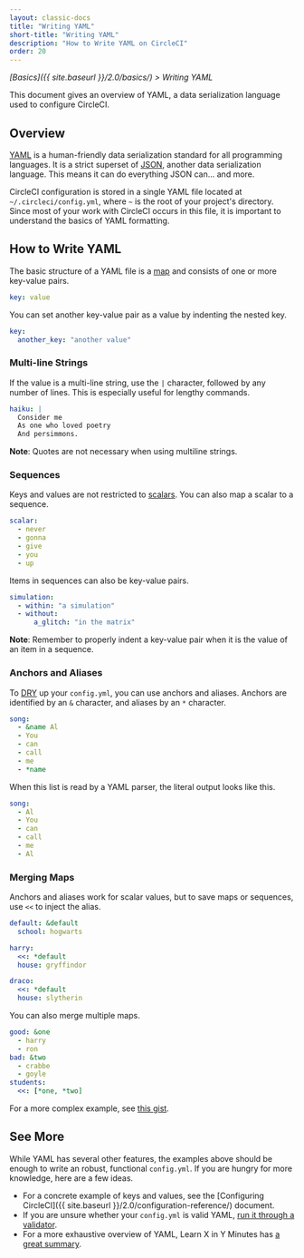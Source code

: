 ```yaml
---
layout: classic-docs
title: "Writing YAML"
short-title: "Writing YAML"
description: "How to Write YAML on CircleCI"
order: 20
---
```


*[Basics]({{ site.baseurl }}/2.0/basics/) > Writing YAML*

This document gives an overview of YAML,
a data serialization language used to configure CircleCI.

## Overview

[YAML](http://yaml.org) is a human-friendly data serialization standard for all programming languages.
It is a strict superset of [JSON](https://www.json.org/),
another data serialization language.
This means it can do everything JSON can... and more.

CircleCI configuration is stored in a single YAML file located at `~/.circleci/config.yml`,
where `~` is the root of your project's directory.
Since most of your work with CircleCI occurs in this file,
it is important to understand the basics of YAML formatting.

## How to Write YAML

The basic structure of a YAML file is a [map](https://en.wikipedia.org/wiki/Map_(higher-order_function))
and consists of one or more key-value pairs.

```yaml
key: value
```

You can set another key-value pair as a value
by indenting the nested key.

```yaml
key:
  another_key: "another value"
```

### Multi-line Strings

If the value is a multi-line string,
use the `|` character,
followed by any number of lines.
This is especially useful for lengthy commands.

```yaml
haiku: |
  Consider me
  As one who loved poetry
  And persimmons.
```

**Note**:
Quotes are not necessary
when using multiline strings.

### Sequences

Keys and values are not restricted to [scalars](https://softwareengineering.stackexchange.com/questions/238033/what-does-it-mean-when-data-is-scalar).
You can also map a scalar to a sequence.

```yaml
scalar:
  - never
  - gonna
  - give
  - you
  - up
```

Items in sequences can also be key-value pairs.

```yaml
simulation:
  - within: "a simulation"
  - without:
      a_glitch: "in the matrix"
```

**Note**:
Remember to properly indent a key-value pair
when it is the value of an item in a sequence.

### Anchors and Aliases

To [DRY](https://en.wikipedia.org/wiki/Don%27t_repeat_yourself) up your `config.yml`,
you can use anchors and aliases.
Anchors are identified by an `&` character,
and aliases by an `*` character.

```yaml
song:
  - &name Al
  - You
  - can
  - call
  - me
  - *name
```

When this list is read by a YAML parser,
the literal output looks like this.

```yaml
song:
  - Al
  - You
  - can
  - call
  - me
  - Al
```

### Merging Maps

Anchors and aliases work for scalar values,
but to save maps or sequences,
use `<<` to inject the alias.

```yaml
default: &default
  school: hogwarts

harry:
  <<: *default
  house: gryffindor

draco:
  <<: *default
  house: slytherin
```

You can also merge multiple maps.

```yaml
good: &one
  - harry
  - ron
bad: &two
  - crabbe
  - goyle
students:
  <<: [*one, *two]
```

For a more complex example,
see [this gist](https://gist.github.com/bowsersenior/979804).

## See More

While YAML has several other features,
the examples above should be enough
to write an robust, functional `config.yml`.
If you are hungry for more knowledge,
here are a few ideas.

- For a concrete example of keys and values,
see the [Configuring CircleCI]({{ site.baseurl }}/2.0/configuration-reference/) document.
- If you are unsure whether your `config.yml` is valid YAML,
[run it through a validator](http://yaml-online-parser.appspot.com/).
- For a more exhaustive overview of YAML,
Learn X in Y Minutes has [a great summary](https://learnxinyminutes.com/docs/yaml/).
